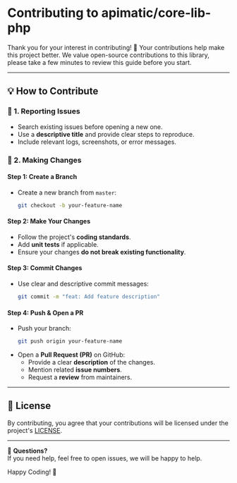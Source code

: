 # Contributing to apimatic/core-lib-php

Thank you for your interest in contributing! 🎉 Your contributions help make this project better. We value open-source contributions to this library, please take a few minutes to review this guide before you start.

---

## 💡 How to Contribute

### 📌 1. Reporting Issues

- Search existing issues before opening a new one.
- Use a **descriptive title** and provide clear steps to reproduce.
- Include relevant logs, screenshots, or error messages.

### 🔧 2. Making Changes

#### Step 1: Create a Branch

- Create a new branch from `master`:
  ```sh
  git checkout -b your-feature-name
  ```

#### Step 2: Make Your Changes

- Follow the project's **coding standards**.
- Add **unit tests** if applicable.
- Ensure your changes **do not break existing functionality**.

#### Step 3: Commit Changes

- Use clear and descriptive commit messages:
  ```sh
  git commit -m "feat: Add feature description"
  ```

#### Step 4: Push & Open a PR

- Push your branch:
  ```sh
  git push origin your-feature-name
  ```
- Open a **Pull Request (PR)** on GitHub:
  - Provide a clear **description** of the changes.
  - Mention related **issue numbers**.
  - Request a **review** from maintainers.

---

## 📜 License

By contributing, you agree that your contributions will be licensed under the project's [LICENSE](LICENSE).

---

💬 **Questions?**  
If you need help, feel free to open issues, we will be happy to help.

Happy Coding! 🚀

